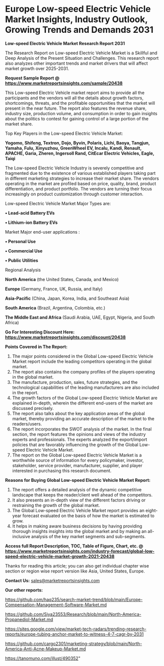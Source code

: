 # Europe Low-speed Electric Vehicle Market Insights, Industry Outlook, Growing Trends and Demands 2031

<strong>Low-speed Electric Vehicle Market Research Report 2031</strong>

The Research Report on Low-speed Electric Vehicle Market is a Skillful and Deep Analysis of the Present Situation and Challenges. This research report also analyzes other important trends and market drivers that will affect market growth over 2025-2031.

<strong>Request Sample Report @ <a href=https://www.marketreportsinsights.com/sample/20438>https://www.marketreportsinsights.com/sample/20438</a></strong>

This Low-speed Electric Vehicle market report aims to provide all the participants and the vendors will all the details about growth factors, shortcomings, threats, and the profitable opportunities that the market will present in the near future. The report also features the revenue share, industry size, production volume, and consumption in order to gain insights about the politics to contest for gaining control of a large portion of the market share.

Top Key Players in the Low-speed Electric Vehicle Market:

<strong>Yogomo, Shifeng, Textron, Dojo, Byvin, Polaris, Lichi, Baoya, Tangjun, Yamaha, Fulu, Xinyuzhou, GreenWheel EV, Incalu, Kandi, Renault, APACHE, Garia, Zheren, Ingersoll Rand, CitEcar Electric Vehicles, Eagle, Taiqi</strong>

The Low-speed Electric Vehicle Industry is severely competitive and fragmented due to the existence of various established players taking part in different marketing strategies to increase their market share. The vendors operating in the market are profiled based on price, quality, brand, product differentiation, and product portfolio. The vendors are turning their focus increasingly on product customization through customer interaction.

Low-speed Electric Vehicle Market Major Types are:

<strong>• Lead-acid Battery EVs

• Lithium-ion Battery EVs</strong>

Market Major end-user applications :

<strong>• Personal Use

• Commercial Use

• Public Utilities</strong>

Regional Analysis

</u><strong><b>North America</b></strong> (the United States, Canada, and Mexico)

<strong><b>Europe </b></strong>(Germany, France, UK, Russia, and Italy)

<strong><b>Asia-Pacific</b></strong> (China, Japan, Korea, India, and Southeast Asia)

<strong><b>South America</b></strong> (Brazil, Argentina, Colombia, etc.)

<strong><b>The Middle East and Africa</b></strong> (Saudi Arabia, UAE, Egypt, Nigeria, and South Africa)

<strong>Go For Interesting Discount Here: <a href=https://www.marketreportsinsights.com/discount/20438>https://www.marketreportsinsights.com/discount/20438</a></strong>

<strong>Points Covered in The Report:</strong>
<ol>
  <li>The major points considered in the Global Low-speed Electric Vehicle Market report include the leading competitors operating in the global market.</li>
  <li>The report also contains the company profiles of the players operating in the global market.</li>
  <li>The manufacture, production, sales, future strategies, and the technological capabilities of the leading manufacturers are also included in the report.</li>
  <li>The growth factors of the Global Low-speed Electric Vehicle Market are explained in-depth, wherein the different end-users of the market are discussed precisely.</li>
  <li>The report also talks about the key application areas of the global market, thereby providing an accurate description of the market to the readers/users.</li>
  <li>The report incorporates the SWOT analysis of the market. In the final section, the report features the opinions and views of the industry experts and professionals. The experts analyzed the export/import policies that are favorably influencing the growth of the Global Low-speed Electric Vehicle Market.</li>
  <li>The report on the Global Low-speed Electric Vehicle Market is a worthwhile source of information for every policymaker, investor, stakeholder, service provider, manufacturer, supplier, and player interested in purchasing this research document.</li>
</ol>
<strong>Reasons for Buying Global Low-speed Electric Vehicle Market Report:</strong>

<ol>
  <li>The report offers a detailed analysis of the dynamic competitive landscape that keeps the reader/client well ahead of the competitors.</li>
  <li>It also presents an in-depth view of the different factors driving or restraining the growth of the global market.</li>
  <li>The Global Low-speed Electric Vehicle Market report provides an eight-year forecast evaluated on the basis of how the market is estimated to grow.</li>
  <li>It helps in making aware business decisions by having providing thorough insights insights into the global market and by making an all-inclusive analysis of the key market segments and sub-segments.</li>
</ol>
<strong>Access full Report Description, TOC, Table of Figure, Chart, etc. @ <a href=https://www.marketreportsinsights.com/industry-forecast/global-low-speed-electric-vehicle-market-growth-2021-20438>https://www.marketreportsinsights.com/industry-forecast/global-low-speed-electric-vehicle-market-growth-2021-20438</a></strong>


Thanks for reading this article; you can also get individual chapter wise section or region wise report version like Asia, United States, Europe.

<strong>Contact Us:</strong>
sales@marketreportsinsights.com

<strong>Our other reports:</strong>

<a href=https://github.com/haq235/search-market-trend/blob/main/Europe-Compensation-Management-Software-Market.md>https://github.com/haq235/search-market-trend/blob/main/Europe-Compensation-Management-Software-Market.md</a>

<a href=https://github.com/Siya23553/Research/blob/main/North-America-Propanediol-Market.md>https://github.com/Siya23553/Research/blob/main/North-America-Propanediol-Market.md</a>

<a href=https://sites.google.com/view/market-tech-radars/trending-research-reports/europe-tubing-anchor-market-to-witness-4-7-cagr-by-2031>https://sites.google.com/view/market-tech-radars/trending-research-reports/europe-tubing-anchor-market-to-witness-4-7-cagr-by-2031</a>

<a href=https://github.com/cargo2301/marketing-strategy/blob/main/North-America-Anti-Acne-Makeup-Market.md>https://github.com/cargo2301/marketing-strategy/blob/main/North-America-Anti-Acne-Makeup-Market.md</a>

<a href=https://tanomuno.com/illust/490352>https://tanomuno.com/illust/490352</a>"
